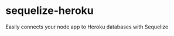 sequelize-heroku
================

Easily connects your node app to Heroku databases with Sequelize
